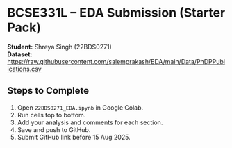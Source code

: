# BCSE331L – EDA Submission (Starter Pack)

**Student:** Shreya Singh (22BDS0271)  
**Dataset:** https://raw.githubusercontent.com/salemprakash/EDA/main/Data/PhDPPublications.csv

## Steps to Complete
1. Open `22BDS0271_EDA.ipynb` in Google Colab.
2. Run cells top to bottom.
3. Add your analysis and comments for each section.
4. Save and push to GitHub.
5. Submit GitHub link before 15 Aug 2025.
